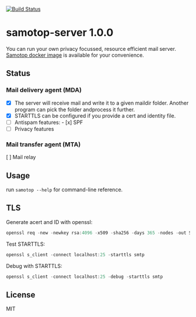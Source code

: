 [![Build Status](https://gitlab.com/BrightOpen/BackYard/Samotop/badges/develop/pipeline.svg)](https://gitlab.com/BrightOpen/BackYard/Samotop/commits/master)

# samotop-server 1.0.0

You can run your own privacy focussed, resource efficient mail server. [Samotop docker image](https://hub.docker.com/r/brightopen/samotop) is available for your convenience.

## Status

### Mail delivery agent (MDA)

- [x] The server will receive mail and write it to a given maildir folder. Another program can pick the folder andprocess it further.
- [x] STARTTLS can be configured if you provide a cert and identity file.
- [ ] Antispam features:
       - [x] SPF
- [ ] Privacy features

### Mail transfer agent (MTA)

[ ] Mail relay

## Usage

run `samotop --help` for command-line reference.

## TLS

Generate acert and ID with openssl:
```rust
openssl req -new -newkey rsa:4096 -x509 -sha256 -days 365 -nodes -out Samotop.crt -keyout Samotop.key
```

Test STARTTLS:
```rust
openssl s_client -connect localhost:25 -starttls smtp
```

Debug with STARTTLS:
```rust
openssl s_client -connect localhost:25 -debug -starttls smtp
```

## License
MIT
